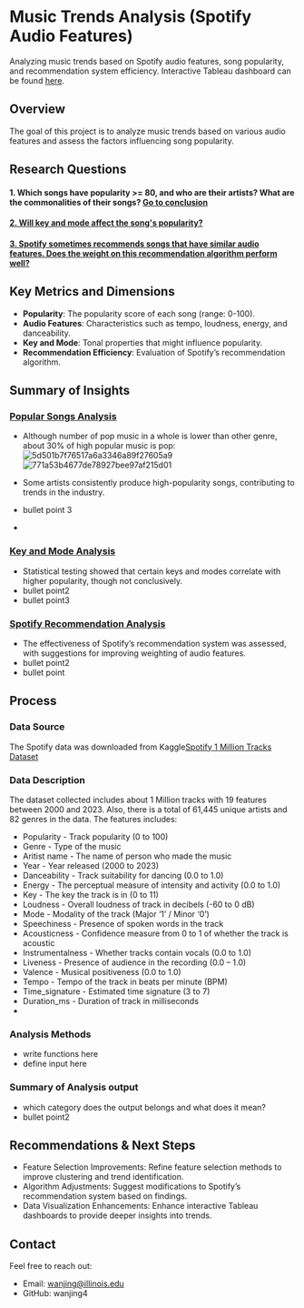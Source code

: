 # Music Trends Analysis (Spotify Audio Features)
Analyzing music trends based on Spotify audio features, song popularity, and recommendation system efficiency. Interactive Tableau dashboard can be found [here](https://wanjing4.github.io/Spotify-Analysis/).
## Overview
The goal of this project is to analyze music trends based on various audio features and assess the factors influencing song popularity.

## Research Questions
<a id="custom-details1"></a>
#### 1. Which songs have popularity >= 80, and who are their artists? What are the commonalities of their songs? [Go to conclusion](#popular-songs-analysis)
#### [2. Will key and mode affect the song's popularity?](#key-and-mode-analysis)
#### [3. Spotify sometimes recommends songs that have similar audio features. Does the weight on this recommendation algorithm perform well?](#spotify-recommendation-analysis)

## Key Metrics and Dimensions
- **Popularity**: The popularity score of each song (range: 0-100).
- **Audio Features**: Characteristics such as tempo, loudness, energy, and danceability.
- **Key and Mode**: Tonal properties that might influence popularity.
- **Recommendation Efficiency**: Evaluation of Spotify’s recommendation algorithm.


## Summary of Insights
### [Popular Songs Analysis](#custom-details1)
- Although number of pop music in a whole is lower than other genre, about 30% of high popular music is pop: ![5d501b7f76517a6a3346a89f27605a9](https://github.com/user-attachments/assets/2060300e-3e60-4419-9aee-775295bc621f)
![771a53b4677de78927bee97af215d01](https://github.com/user-attachments/assets/7758e6db-e442-4ca5-b1b2-8d31ad90b723)

- Some artists consistently produce high-popularity songs, contributing to trends in the industry.
- bullet point 3
- 
### [Key and Mode Analysis](#will-key-and-mode-affect-the-songs-popularity)
- Statistical testing showed that certain keys and modes correlate with higher popularity, though not conclusively.
- bullet point2
- bullet point3
### [Spotify Recommendation Analysis](#spotify-sometimes-recommends-songs-that-have-similar-audio-features-does-the-weight-on-this-recommendation-algorithm-perform-well)
- The effectiveness of Spotify’s recommendation system was assessed, with suggestions for improving weighting of audio features.
- bullet point2
- bullet point

## Process

### Data Source
The Spotify data was downloaded from Kaggle[Spotify 1 Million Tracks Dataset](https://www.kaggle.com/datasets/amitanshjoshi/spotify-1million-tracks)

### Data Description

The dataset collected includes about 1 Million tracks with 19 features between 2000 and 2023. Also, there is a total of 61,445 unique artists and 82 genres in the data.
The features includes:
- Popularity - Track popularity (0 to 100)
- Genre - Type of the music
- Aritist name - The name of person who made the music
- Year - Year released (2000 to 2023)
- Danceability - Track suitability for dancing (0.0 to 1.0)
- Energy - The perceptual measure of intensity and activity (0.0 to 1.0)
- Key - The key the track is in (0 to 11)
- Loudness - Overall loudness of track in decibels (-60 to 0 dB)
- Mode - Modality of the track (Major ‘1’ / Minor ‘0’)
- Speechiness - Presence of spoken words in the track
- Acousticness - Confidence measure from 0 to 1 of whether the track is acoustic
- Instrumentalness - Whether tracks contain vocals (0.0 to 1.0)
- Liveness - Presence of audience in the recording (0.0 – 1.0)
- Valence - Musical positiveness (0.0 to 1.0)
- Tempo - Tempo of the track in beats per minute (BPM)
- Time_signature - Estimated time signature (3 to 7)
- Duration_ms - Duration of track in milliseconds
- 
### Analysis Methods
- write functions here
- define input here

### Summary of Analysis output
- which category does the output belongs and what does it mean?
- bullet point2



## Recommendations & Next Steps
- Feature Selection Improvements: Refine feature selection methods to improve clustering and trend identification.
- Algorithm Adjustments: Suggest modifications to Spotify’s recommendation system based on findings.
- Data Visualization Enhancements: Enhance interactive Tableau dashboards to provide deeper insights into trends.

## Contact
Feel free to reach out:
- Email: wanjing@illinois.edu
- GitHub: wanjing4
